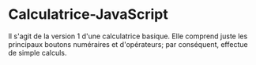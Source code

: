 # Calculatrice-JavaScript
Il s'agit de la version 1 d'une calculatrice basique.
Elle comprend juste les principaux boutons numéraires et d'opérateurs;
par conséquent, effectue de simple calculs.
